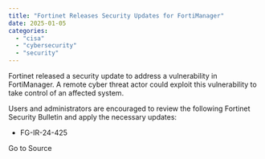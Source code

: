 ```yaml
---
title: "Fortinet Releases Security Updates for FortiManager"
date: 2025-01-05
categories: 
  - "cisa"
  - "cybersecurity"
  - "security"
---
```


Fortinet released a security update to address a vulnerability in FortiManager. A remote cyber threat actor could exploit this vulnerability to take control of an affected system.

Users and administrators are encouraged to review the following Fortinet Security Bulletin and apply the necessary updates:

- FG-IR-24-425

Go to Source
